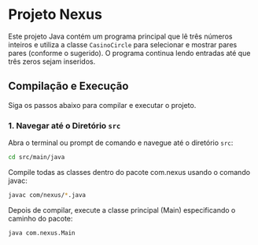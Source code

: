 # Projeto Nexus

Este projeto Java contém um programa principal que lê três números inteiros e utiliza a classe `CasinoCircle` para selecionar e mostrar pares pares (conforme o sugerido). O programa continua lendo entradas até que três zeros sejam inseridos.


## Compilação e Execução

Siga os passos abaixo para compilar e executar o projeto.

### 1. Navegar até o Diretório `src`

Abra o terminal ou prompt de comando e navegue até o diretório `src`:

```sh
cd src/main/java
```
Compile todas as classes dentro do pacote com.nexus usando o comando javac:
```sh
javac com/nexus/*.java
```
Depois de compilar, execute a classe principal (Main) especificando o caminho do pacote:

```sh
java com.nexus.Main
```


